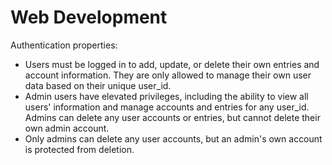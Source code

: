 # Web Development

Authentication properties:
- Users must be logged in to add, update, or delete their own entries and account information. They are only allowed to manage their own user data based on their unique user_id.
- Admin users have elevated privileges, including the ability to view all users' information and manage accounts and entries for any user_id. Admins can delete any user accounts or entries, but cannot delete their own admin account.
- Only admins can delete any user accounts, but an admin's own account is protected from deletion.
